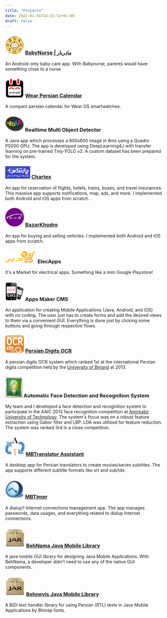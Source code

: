```yaml
---
title: "Projects"
date: 2022-01-01T14:21:52+01:00
draft: false
---
```


### ![icon](/images/babynurse/icon.png) [BabyNurse | مادریار](/projects/babynurse)
An Android-only baby care app. With Babynurse, parents would have something close to a nurse.

### ![icon](/images/wear_persian_calendar/icon.png) [Wear Persian Calendar](/projects/wear_persian_calendar)
A compact persian calendar for Wear OS smartwatches.

### ![icon](/images/yolo.png) Realtime Multi Object Detector
A Java app which processes a 800x600 image in 8ms using a Quadro P5000 GPU. The app is developed using DeepLearning4J with transfer learning on pre-trained Tiny-YOLO v2. A custom dataset has been prepared for the system.

### ![icon](/images/chartex/icon.png) [Chartex](/projects/chartex)
An app for reservation of flights, hotels, trains, buses, and travel insurances. This massive app supports notifications, map, ads, and more. I implemented both Android and iOS apps from scratch.

### ![icon](/images/bazarkhodro/icon.png) [BazarKhodro](/projects/bazarkhodro)
An app for buying and selling vehicles. I implemented both Android and iOS apps from scratch.

### ![icon](/images/elecapps.png) ElecApps
It's a Market for electrical apps. Something like a mini Google Playstore!

### ![icon](/images/mobile.png) Apps Maker CMS
An application for creating Mobile Applications (Java, Android, and iOS) with no coding. The user just has to create forms and add the desired views to them via a convenient GUI. Everything is done just by clicking some buttons and going through respective flows.

### ![icon](/images/ocr/icon.png) [Persian Digits OCR](/projects/ocr)
A persian digits OCR system which ranked 1st at the international Persian digits competition held by the [University of Birjand](https://en.wikipedia.org/wiki/University_of_Birjand) at 2013.

### ![icon](/images/face.png) Automatic Face Detection and Recognition System
My team and I developed a face detection and recognition system to participate in the AAIC  2013 face recognition competition at [Amirkabir University of Technology](https://en.wikipedia.org/wiki/Amirkabir_University_of_Technology). The system's focus was on a robust feature extraction using Gabor filter and LBP. LDA was utilized for feature reduction. The system was ranked 3rd in a close competition.

### ![icon](/images/mbtranslator/icon.png) [MBTranslator Assistant](/projects/mbtranslator)
A desktop app for Persian translators to create movies/series subtitles. The app supports different subtitle formats like srt and sub/idx.

### ![icon](/images/mbtimer/icon.png) [MBTimer](/projects/mbtimer)
A dialup!! Internet connections management app. The app manages passwords, data usages, and everything related to dialup Internet connections.

### ![icon](/images/behnama/icon.png) [BehNama Java Mobile Library](/projects/behnama)
A java mobile GUI library for designing Java Mobile Applications. With BehNama, a developer didn't need to use any of the native GUI components.

### ![icon](/images/behnevis/icon.png) [Behnevis Java Mobile Library](/projects/behnevis)
A BiDi text handler library for using Persian (RTL) texts in Java Mobile Applications by Bitmap fonts.
